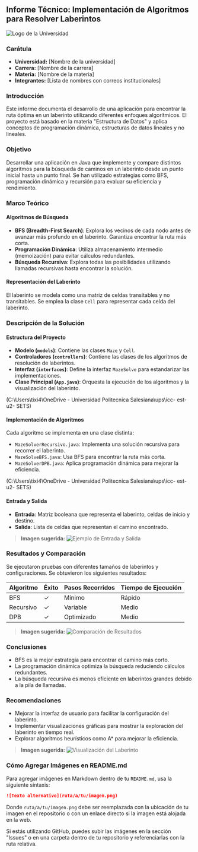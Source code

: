 ## Informe Técnico: Implementación de Algoritmos para Resolver Laberintos

![Logo de la Universidad](https://upload.wikimedia.org/wikipedia/commons/b/b0/Logo_Universidad_Polit%C3%A9cnica_Salesiana_del_Ecuador.png)

### Carátula
- **Universidad:** [Nombre de la universidad]
- **Carrera:** [Nombre de la carrera]
- **Materia:** [Nombre de la materia]
- **Integrantes:** [Lista de nombres con correos institucionales]

### Introducción
Este informe documenta el desarrollo de una aplicación para encontrar la ruta óptima en un laberinto utilizando diferentes enfoques algorítmicos. El proyecto está basado en la materia "Estructura de Datos" y aplica conceptos de programación dinámica, estructuras de datos lineales y no lineales.

### Objetivo
Desarrollar una aplicación en Java que implemente y compare distintos algoritmos para la búsqueda de caminos en un laberinto desde un punto inicial hasta un punto final. Se han utilizado estrategias como BFS, programación dinámica y recursión para evaluar su eficiencia y rendimiento.

### Marco Teórico
#### Algoritmos de Búsqueda
- **BFS (Breadth-First Search)**: Explora los vecinos de cada nodo antes de avanzar más profundo en el laberinto. Garantiza encontrar la ruta más corta.
- **Programación Dinámica**: Utiliza almacenamiento intermedio (memoización) para evitar cálculos redundantes.
- **Búsqueda Recursiva**: Explora todas las posibilidades utilizando llamadas recursivas hasta encontrar la solución.

#### Representación del Laberinto
El laberinto se modela como una matriz de celdas transitables y no transitables. Se emplea la clase `Cell` para representar cada celda del laberinto.

### Descripción de la Solución
#### Estructura del Proyecto
- **Modelo (`models`)**: Contiene las clases `Maze` y `Cell`.
- **Controladores (`controllers`)**: Contiene las clases de los algoritmos de resolución de laberintos.
- **Interfaz (`interfaces`)**: Define la interfaz `MazeSolve` para estandarizar las implementaciones.
- **Clase Principal (`App.java`)**: Orquesta la ejecución de los algoritmos y la visualización del laberinto.

(C:\Users\tixi4\OneDrive - Universidad Politecnica Salesiana\ups\icc- est- u2- SETS)

#### Implementación de Algoritmos
Cada algoritmo se implementa en una clase distinta:
- `MazeSolverRecursivo.java`: Implementa una solución recursiva para recorrer el laberinto.
- `MazeSolveBFS.java`: Usa BFS para encontrar la ruta más corta.
- `MazeSolverDPB.java`: Aplica programación dinámica para mejorar la eficiencia.

(C:\Users\tixi4\OneDrive - Universidad Politecnica Salesiana\ups\icc- est- u2- SETS)

#### Entrada y Salida
- **Entrada**: Matriz booleana que representa el laberinto, celdas de inicio y destino.
- **Salida**: Lista de celdas que representan el camino encontrado.

> **Imagen sugerida:** ![Ejemplo de Entrada y Salida](ruta/a/tu/imagen.png)

### Resultados y Comparación
Se ejecutaron pruebas con diferentes tamaños de laberintos y configuraciones. Se obtuvieron los siguientes resultados:

| Algoritmo  | Éxito | Pasos Recorridos | Tiempo de Ejecución |
|------------|-------|-----------------|---------------------|
| BFS        | ✓     | Mínimo          | Rápido              |
| Recursivo  | ✓     | Variable        | Medio               |
| DPB        | ✓     | Optimizado      | Medio               |

> **Imagen sugerida:** ![Comparación de Resultados](ruta/a/tu/imagen.png)

### Conclusiones
- BFS es la mejor estrategia para encontrar el camino más corto.
- La programación dinámica optimiza la búsqueda reduciendo cálculos redundantes.
- La búsqueda recursiva es menos eficiente en laberintos grandes debido a la pila de llamadas.

### Recomendaciones
- Mejorar la interfaz de usuario para facilitar la configuración del laberinto.
- Implementar visualizaciones gráficas para mostrar la exploración del laberinto en tiempo real.
- Explorar algoritmos heurísticos como A* para mejorar la eficiencia.

> **Imagen sugerida:** ![Visualización del Laberinto](ruta/a/tu/imagen.png)

### Cómo Agregar Imágenes en README.md
Para agregar imágenes en Markdown dentro de tu `README.md`, usa la siguiente sintaxis:

```md
![Texto alternativo](ruta/a/tu/imagen.png)
```

Donde `ruta/a/tu/imagen.png` debe ser reemplazada con la ubicación de tu imagen en el repositorio o con un enlace directo si la imagen está alojada en la web.

Si estás utilizando GitHub, puedes subir las imágenes en la sección "Issues" o en una carpeta dentro de tu repositorio y referenciarlas con la ruta relativa.
